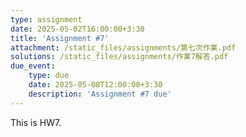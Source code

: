 ```yaml
---
type: assignment
date: 2025-05-02T16:00:00+3:30
title: 'Assignment #7'
attachment: /static_files/assignments/第七次作業.pdf
solutions: /static_files/assignments/作業7解答.pdf
due_event: 
    type: due
    date: 2025-05-08T12:00:00+3:30
    description: 'Assignment #7 due'
---
```

This is HW7.

